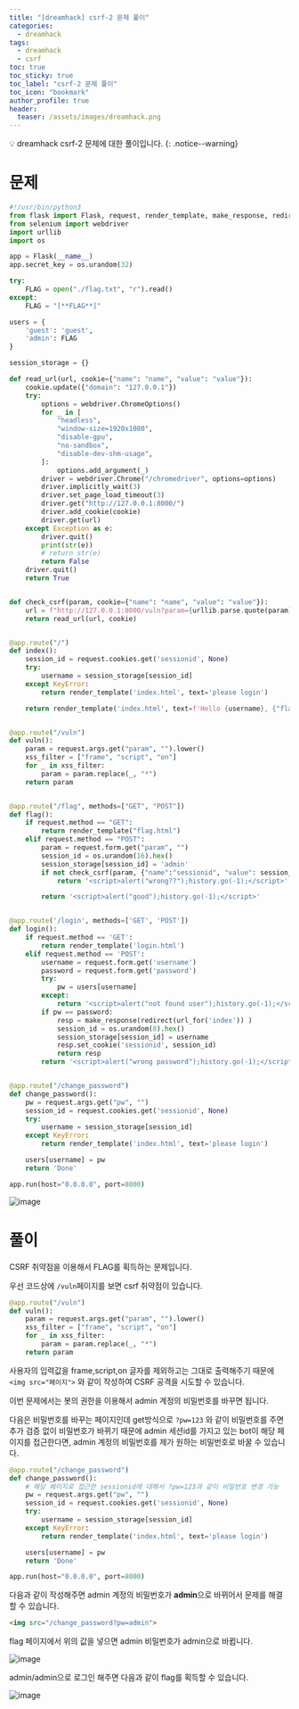 ```yaml
---
title: "[dreamhack] csrf-2 문제 풀이"
categories:
  - dreamhack
tags:
  - dreamhack
  - csrf
toc: true
toc_sticky: true
toc_label: "csrf-2 문제 풀이"
toc_icon: "bookmark"
author_profile: true
header:
  teaser: /assets/images/dreamhack.png
---
```


💡 dreamhack csrf-2 문제에 대한 풀이입니다.
{: .notice--warning}

# 문제

```python
#!/usr/bin/python3
from flask import Flask, request, render_template, make_response, redirect, url_for
from selenium import webdriver
import urllib
import os

app = Flask(__name__)
app.secret_key = os.urandom(32)

try:
    FLAG = open("./flag.txt", "r").read()
except:
    FLAG = "[**FLAG**]"

users = {
    'guest': 'guest',
    'admin': FLAG
}

session_storage = {}

def read_url(url, cookie={"name": "name", "value": "value"}):
    cookie.update({"domain": "127.0.0.1"})
    try:
        options = webdriver.ChromeOptions()
        for _ in [
            "headless",
            "window-size=1920x1080",
            "disable-gpu",
            "no-sandbox",
            "disable-dev-shm-usage",
        ]:
            options.add_argument(_)
        driver = webdriver.Chrome("/chromedriver", options=options)
        driver.implicitly_wait(3)
        driver.set_page_load_timeout(3)
        driver.get("http://127.0.0.1:8000/")
        driver.add_cookie(cookie)
        driver.get(url)
    except Exception as e:
        driver.quit()
        print(str(e))
        # return str(e)
        return False
    driver.quit()
    return True


def check_csrf(param, cookie={"name": "name", "value": "value"}):
    url = f"http://127.0.0.1:8000/vuln?param={urllib.parse.quote(param)}"
    return read_url(url, cookie)


@app.route("/")
def index():
    session_id = request.cookies.get('sessionid', None)
    try:
        username = session_storage[session_id]
    except KeyError:
        return render_template('index.html', text='please login')

    return render_template('index.html', text=f'Hello {username}, {"flag is " + FLAG if username == "admin" else "you are not an admin"}')


@app.route("/vuln")
def vuln():
    param = request.args.get("param", "").lower()
    xss_filter = ["frame", "script", "on"]
    for _ in xss_filter:
        param = param.replace(_, "*")
    return param


@app.route("/flag", methods=["GET", "POST"])
def flag():
    if request.method == "GET":
        return render_template("flag.html")
    elif request.method == "POST":
        param = request.form.get("param", "")
        session_id = os.urandom(16).hex()
        session_storage[session_id] = 'admin'
        if not check_csrf(param, {"name":"sessionid", "value": session_id}):
            return '<script>alert("wrong??");history.go(-1);</script>'

        return '<script>alert("good");history.go(-1);</script>'


@app.route('/login', methods=['GET', 'POST'])
def login():
    if request.method == 'GET':
        return render_template('login.html')
    elif request.method == 'POST':
        username = request.form.get('username')
        password = request.form.get('password')
        try:
            pw = users[username]
        except:
            return '<script>alert("not found user");history.go(-1);</script>'
        if pw == password:
            resp = make_response(redirect(url_for('index')) )
            session_id = os.urandom(8).hex()
            session_storage[session_id] = username
            resp.set_cookie('sessionid', session_id)
            return resp 
        return '<script>alert("wrong password");history.go(-1);</script>'


@app.route("/change_password")
def change_password():
    pw = request.args.get("pw", "")
    session_id = request.cookies.get('sessionid', None)
    try:
        username = session_storage[session_id]
    except KeyError:
        return render_template('index.html', text='please login')

    users[username] = pw
    return 'Done'

app.run(host="0.0.0.0", port=8000)

```

![image](https://user-images.githubusercontent.com/33647663/161825588-968f4af1-eb51-4930-8957-6e438aca8a99.png)


# 풀이
CSRF 취약점을 이용해서 FLAG를 획득하는 문제입니다.

우선 코드상에 ```/vuln```페이지를 보면 csrf 취약점이 있습니다.

```py
@app.route("/vuln")
def vuln():
    param = request.args.get("param", "").lower()
    xss_filter = ["frame", "script", "on"]
    for _ in xss_filter:
        param = param.replace(_, "*")
    return param
```

사용자의 입력값을 frame,script,on 글자를 제외하고는 그대로 출력해주기 때문에 ```<img src="페이지">``` 와 같이 작성하여 CSRF 공격을 시도할 수 있습니다.

이번 문제에서는 봇의 권한을 이용해서 admin 계정의 비밀번호를 바꾸면 됩니다.

다음은 비밀번호를 바꾸는 페이지인데 get방식으로 ```?pw=123``` 와 같이 비밀번호를 주면 추가 검증 없이 비밀번호가 바뀌기 때문에 admin 세션id를 가지고 있는 bot이 해당 페이지를 접근한다면, admin 계정의 비밀번호를 제가 원하는 비밀번호로 바꿀 수 있습니다.

```py
@app.route("/change_password")
def change_password():
    # 해당 페이지로 접근한 sessionid에 대해서 ?pw=123과 같이 비밀번호 변경 가능
    pw = request.args.get("pw", "")
    session_id = request.cookies.get('sessionid', None)
    try:
        username = session_storage[session_id]
    except KeyError:
        return render_template('index.html', text='please login')

    users[username] = pw
    return 'Done'

app.run(host="0.0.0.0", port=8000)
```

다음과 같이 작성해주면 admin 계정의 비밀번호가 **admin**으로 바뀌어서 문제를 해결할 수 있습니다.

```html
<img src="/change_password?pw=admin">
```

flag 페이지에서 위의 값을 넣으면 admin 비밀번호가 admin으로 바뀝니다.

![image](https://user-images.githubusercontent.com/33647663/161826472-88f6c928-2aa8-4af6-b20d-229b882d4cea.png)

admin/admin으로 로그인 해주면 다음과 같이 flag를 획득할 수 있습니다.

![image](https://user-images.githubusercontent.com/33647663/161826546-adaab5af-9390-455d-94cc-423298bfc66b.png)